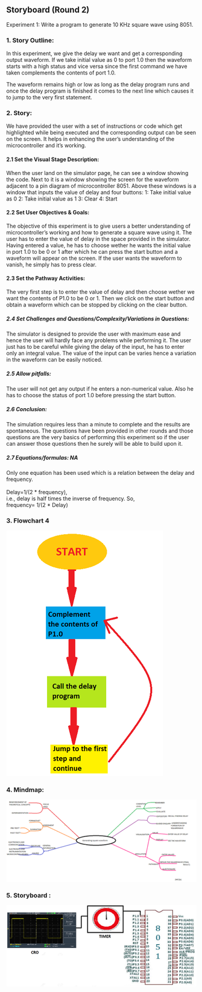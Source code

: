 ## Storyboard (Round 2)

Experiment 1: Write a program to generate 10 KHz square wave using 8051.

### 1. Story Outline:

<p>In this experiment, we give the delay we want and get a corresponding output waveform. If we take initial value as 0 to port 1.0 then the waveform starts with a high status and vice versa since the first command we have taken complements the contents of port 1.0.</p>
<p>The waveform remains high or low as long as the delay program runs and once the delay program is finished it comes to the next line which causes it to jump to the very first statement.</p>


### 2. Story:

We have provided the user with a set of instructions or code which get highlighted while being executed and the corresponding output can be seen on the screen. It helps in enhancing the user’s understanding of the microcontroller and it’s working.

#### 2.1 Set the Visual Stage Description:
When the user land on the simulator page, he can see a window showing the code. Next to it is a window showing the screen for the waveform adjacent to a pin diagram of microcontroller 8051. Above these windows is a window that inputs the value of delay and four buttons:
1: Take initial value as 0
2: Take initial value as 1
3: Clear
4: Start

#### 2.2 Set User Objectives & Goals:
The objective of this experiment is to give users a better understanding of microcontroller’s working and how to generate a square wave using it.
The user has to enter the value of delay in the space provided in the simulator. Having entered a value, he has to choose wether he wants the initial value in port 1.0 to be 0 or 1 after which he can press the start button and a waveform will appear on the screen. If the user wants the waveform to vanish, he simply has to press clear.

#### 2.3 Set the Pathway Activities:

The very first step is to enter the value of delay and then choose wether we want the contents of P1.0 to be 0 or 1. Then we click on the start button and obtain a waveform which can be stopped by clicking on the clear button.

##### 2.4 Set Challenges and Questions/Complexity/Variations in Questions:

The simulator is designed to provide the user with maximum ease and hence the user will hardly face any problems while performing it. The user just has to be careful while giving the delay of the input, he has to enter only an integral value. The value of the input can be varies hence a variation in the waveform can be easily noticed.

##### 2.5 Allow pitfalls:
The user will not get any output if he enters a non-numerical value. Also he has to choose the status of port 1.0 before pressing the start button.

##### 2.6 Conclusion:
The simulation requires less than a minute to complete and the results are spontaneous. The questions have been provided in other rounds and those questions are the very basics of performing this experiment so if the user can answer those questions then he surely will be able to build upon it.

##### 2.7 Equations/formulas: NA
Only one equation has been used which is a relation between the delay and frequency.
<br><br>
Delay=1/(2 * frequency),<br>
i.e., delay is half times the inverse of frequency. So,<br>
frequency= 1/(2 * Delay)


### 3. Flowchart 4

![Flowchart](flowchart/flowchart.png?raw=true "Flow Chart")

### 4. Mindmap:
![Mindmap](mindmap/MINDMAP.png?raw=true "Mindmap")

### 5. Storyboard :
![Storyboard](storyboard/FINALIMAGE.png?raw=true "Story Board")
